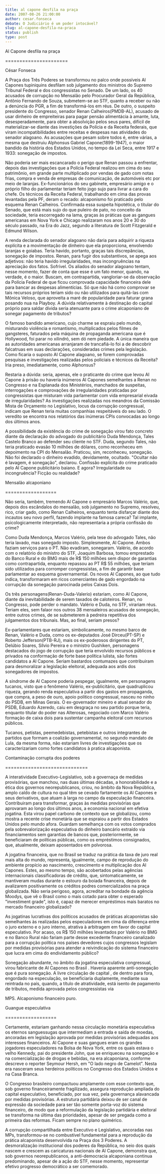 ```yaml
---
title: al capone desfila na praça
date: 2007-08-26 21:00:00
author: cesar.fonseca
debate: O Judiciário é um poder intocável?
slug: al-capone-desfila-na-praca
status: publish 
type: post
---
```


Al Capone desfila na praça   

======================  

César Fonseca  

  

A Praça dos Três Poderes se transformou no palco onde possíveis Al Capones tupiniquins desfilam sob julgamento dos ministros do Supremo Tribunal Federal e dos congressistas no Senado. De um lado, os 40 acusados de corrupção no Mensalão pelo Procurador Geral da República, Antônio Fernando de Souza, submetem-se ao STF, quanto a receber ou não a denúncia do PGR, a fim de transformá-los em réus. De outro, o suspeito presidente do Congresso, senador Renan Calheiros(PMDB-AL), acusado de usar dinheiro de empreiteiras para pagar pensão alimentácia à amante, luta, desesperadamente, para obter a absolvição pelos seus pares, difícil de materializar-se diante das investições da Polícia e da Receita federais, que viram incompatibilidades entre receitas e despesas nas atividades do senador alagoano. As acusações que pesam sobre todos é, entre várias, a mesma que destruiu Alphonsus Gabriel Capone(1899-1947), o maior bandido da história dos Estados Unidos, no tempo da Lei Seca, entre 1917 e 1933: sonegação de impostos.   

  

Não poderia ser mais escancarado o perigo que Renan passou a enfrentar, depois das investigações que a Polícia Federal realizou em cima do seu patrimônio, em grande parte multiplicado por vendas de gado com notas frias, compra e venda de empresas de comunicação, de automóveis etc por meio de laranjas. Ex-funcionários do seu gabinete, empresário amigo e o próprio filho do parlamentar teriam feito jogo sujo para livrar a cara do chefe. Os técnicos da Receita Federal, trabalhando em cima das provas levantadas pela PF, deram o recado: alcaponismo foi praticado pelo esquema Renan Calheiros. Confirmada essa suspeita hipotética, o titular do Senado, que está mais sujo do que puleiro de pato, no conceito da sociedade, teria escorregado na lama, graças às práticas que as gangues americanas em Nova York e Chicago realizaram nos anos 20 e 30 do século passado, na Era do Jazz, segundo a literatura de Scott Fitzgerald e Edmund Wilson.   

  

A renda declarada do senador alagoano não daria para adquirir a riqueza explícita e a movimentação de dinheiro que ela proporciona, envolvendo laranjas e goiabas. Teria havido, portanto, graças tais discrepâncias, sonegação de impostos. Renan, para fugir dos substantivos, se apega aos adjetivos: não teria havido irregularidades, mas incongruências na apreciação dos fatos. Sofrível. Os aliados do senador alagoano tentam, nesse momento, fazer de conta que esse é um fato menor, quando, na verdade, é o maior. Buscam, em contrapartida, vangloriar-se da observação da Polícia Federal de que ficou comprovada capacidade financeira dele para bancar as despesas alimentícias. Só que não há como comprovar se tais recursos próprios teriam sido ou não utilizados para quitá-las com Mônica Veloso, que aproveita a maré de popularidade para faturar grana posando nua na Playboy. A dúvida relativamente à destinação do capital próprio para saldar dívida seria atenuante para o crime alcaponiano de sonegar pagamento de tributos?   

  

O famoso bandido americano, cujo charme se espraiu pelo mundo, misturando violência e romantismo, multiplicados pelos filmes de gangsteres, faturados pela máquina de propaganda americana que é Hollywood, foi parar no xilindró, sem dó nem piedade. A única maneira que as autoridades americanas arranjaram de trancafiá-lo foi a de descobrir falcatruas em suas declarações, consideradas crimes pela legislação. Como ficaria o suposto Al Capone alagoano, se forem comprovadas pesquisas e investigações realizadas pelos policiais e técnicos da Receita? Iria preso, imediatamente, como Alphonsus?   

  

Restaria a dúvida: seria, apenas, ele o praticante do crime que levou Al Capone à prisão ou haveria inúmeros Al Capones semelhantes a Renan no Congresso e na Esplanada dos Ministérios, manchados de suspeitas, interrogações e comprovações de irregularidades praticadas por congressistas que misturam vida parlamentar com vida empresarial eivada de irregularidades? As investigações realizadas nos meandros da Comissão Mista de Orçamento no Legislativo, locus da corrupção congressual, indicam que Renan teria muitas companhias respeitáveis do seu lado. O veredito se encontra nos relatórios das inúmeras CPIs convocadas ao longo dos últimos anos.   

  

A possibilidade da existência do crime de sonegação virou fato concreto diante da declaração do advogado do publicitário Duda Mendonça, Tales Castelo Branco ao defender seu cliente no STF. Duda, segundo Tales, não teria praticado evasão 10 milhões de dólares, como reconheceu em depoimento na CPI do Mensalão. Praticou, sim, reconheceu, sonegação. Não foi declarado o dinheiro evadido, devidamente, ocultado. "Ocultar não é lavagem, é sonegação", declarou. Confissão explícita do crime praticado pelo Al Capone publicitário baiano. E agora? Irregularidade ou incongruência? Ficção ou realidade?   

  

  

Mensalão alcaponiano  

==================  

Não seria, também, tremendo Al Capone o empresário Marcos Valério, que, depois dos escândalos do mensalão, sob julgamento no Supremo, resolveu, rico, criar gado, como Renan Calheiros, enquanto tenta disfarçar diante dos incautos seu novo perfil, fazendo implante na famosa careca? Tal implante, psicologicamente interpretado, não representaria a própria confissão do crime?   

  

Como Duda Mendonça, Marcos Valério, pela tese do advogado Tales, não teria lavado, mas sonegado imposto. Simplesmente, Al Capone. Ambos faziam serviços para o PT. Não evadiram, sonegaram. Valério, de acordo com o relatório do ministro do STF, Joaquim Barbosa, tomou emprestado do Banco Rural e do BMG mais de R$ 150 milhões sem dispor de garantias como contrapartida, enquanto repassou ao PT R$ 55 milhões, que teriam sido utilizados para corromper congressistas, a fim de garantir base parlamentar ao esquema governamental. Os novos Al Capones, ao que tudo indica, transformaram em ricos comerciantes de gado engordado na corrupção da sonegação parocinada pelos Caixas Dois.   

  

Os três personagens(Renan-Duda-Valerio) estariam, como Al Capone, diante da inevitabilidade de serem taxados de caloteiros. Renan, no Congresso, pode perder o mandato. Valério e Duda, no STF, virariam réus. Teriam eles, sem falaor nos outros 38 mensaleiros acusados de sonegação, entre outros crimes, de se submeterem à pedreira repetitiva dos julgamentos dos tribunais. Mas, ao final, seriam presos?   

  

Ex-parlamentares que estariam, simbolicamente, no mesmo barco de Renan, Valério e Duda, como os ex-deputados José Dirceu(PT-SP) e Roberto Jefferson(PTB-RJ), mais os ex-poderosos dirigentes do PT, Delúbio Soares, Sílvio Pereira e o ministro Gushiken, personagens destacados do jogo de corrupção que teria envolvido recursos públicos e privados na conformação de forte base política lulista, são fortes candidatos a Al Capone. Seriam bastardos contumazes que contribuiram para desmoralizar a legislação eleitoral, adequada aos ardis dos sonegadores de impostos.   

  

A síndrome de Al Capone poderia pespegar, igualmente, em personagens tucanos, visto que o fenômeno Valério, ex-publicitário, que quadruplicou riqueza, gerando renda especulativa a partir dos gastos em propaganda, que compra, a peso de ouro, apoio politico congressual, nasceu no ninho do PSDB, em Minas Gerais. O ex-governador mineiro e atual senador do PSDB, Eduardo Azeredo, caiu em desgraça no seu partido porque teria, enquanto titular do poder nas Alterosas, negociado com Marco Valério formação de caixa dois para sustentar campanha eleitoral com recursos públicos.   

  

Tucanos, petistas, peemedebistas, petebistas e outros integrantes de partidos que formam a coalizão governamental, no segundo mandato de Lula, da mesma forma, não estariam livres de investigações que os caracterizariam como fortes candidatos à pratica alcaponista.   

  

  

Contaminação corrupta dos poderes  

=============================   

A interatividade Executivo-Legislativo, sob a governaça de medidas provisórias, que manchou, nas duas últimas décadas, a honorabilidade e a ética dos governos neorepublicanos, criou, no âmbito da Nova República, amplo caldo de cultura no qual têm se cevado fartamente os Al Capones e seus derivativos, que atuam à larga no campo da especulação financeira. Contribuiram para transformar, graças às medidas provisórias que aprovaram ao longo dos últimos anos, a economia nacional em efetiva jogatina. Esta virou papel carbono de contexto que se globalizou, como mostra a recente crise monetária que se espraiou a partir dos Estados Unidos pelo mundo afora. Guardam semelhança com os votos comprados pela sobrevalorização especulativa do dinheiro bancário extraído via financiamentos sem garantias de bancos que, posteriormente, se beneficiaram de políticas públicas, como os empréstimos consignados, que, atualmente, deixam aposentados em polvorosa.   

  

A jogatina financeira, que no Brasil se traduz na prática da taxa de juro real mais alta do mundo, representa, igualmente, campo de reprodução do ambiente propício ao nascimento, crescimento e multiplicação dos Al Capones. Estes, ao mesmo tempo, são acobertados pelas agências internacionais classificadoras de crédito, que, sintomaticamente, se mantiveram mudas durante o estouro da boiada financeira, depois de avalizarem positivamente os créditos podres comercializados na praça globalizada. Não seria perigoso, agora, acreditar na bondade da agência Moodys, que vê o Brasil como o mais cotado para obter o esperado "investiment grade", isto é, capaz de merecer empréstimos mais baratos no mercado financeiro globalizado?   

  

As jogatinas lucrativas dos políticos acusados de práticas alcaponistas são semelhantes às realizadas pelos especuladores em cima da diferença entre o juro externo e o juro interno, atrativa à arbitragem em favor do capital especulativo. Por acaso, os R$ 150 milhões levantados por Valério no BMG e no Banco Rural não fariam parte desse excedente financeiro canalizado para a corrupção política nos países devedores cujos congressos legislam por medidas provisórias para atender a reivindicação do sistema financeiro que lucra em cima do endividamento público?   

  

Sonegação abundante, no âmbito da jogatina especulativa congressual, virou fabricante de Al Capones no Brasil . Haveria aparente anti-sonegação que é pura sonegação. A livre circulação de capital , de dentro para fora, engordado na especulação, se beneficiaria duplamente, mediante sua reintrada no país, quando, a título de atratividade, está isento de pagamento de tributos, medida aprovada pelos congressistas via   

MPS. Alcaponismo financeiro puro.   

  

  

Guangue especulativa  

==================  

Certamente, estariam ganhando nessa circulação monetária especulativa os eternos sanguessugas que intermediam a entrada e saída de moedas, ancoradas em legislação aprovada por medidas provisórias adequadas aos interesses financeiros. Al Capone e suas gangues eram os grandes jogadores especuladores na Bolsa de Nova York, entre os quais estava o velho Kennedy, pai do presidente John, que se enriqueceu na sonegação e na comercialização de drogas e bebidas, na era alcaponiana, conforme descreve o reporter Seymour Hersh, em "O lado negro de Camelot". Nesta era nasceram seus herdeiros políticos no Congresso dos Estados Unidos e na Casa Branca.   

  

O Congresso brasileiro compactuou amplamente com esse contexto que, sob governo financeiramente fragilizado, assegura reprodução ampliada do capital especulativo, beneficiado, por sua vez, pela governança alavancada por medidas provisórias. A estrutura partidária deixou de ser canal de expressão da sociedade para ser tão somente porta-voz do sistema financeiro, de modo que a reformulação da legislação partidária e eleitoral se transforma na última das prioridades, apesar de ser pregada como a primeira das reformas. Ficam sempre no plano quimérico.   

  

A corrupção compartilhada entre Executivo e Legislativo, ancoradas nas MPs, transformou-se no combustível fundamental para a reprodução da prática alcaponista desenvolvida na Praça dos 3 Poderes. A desmoralização institucional dos poderes da República, no seio dos quais nascem e crescem as caricaturas nacionais de Al Capone, demonstra que, sob governos neorepublicanos, a anti-democracia alcaponiana continua predominando, apesar de a ação do STF, nesse momento, representar efetivo progresso democrático a ser comemorado.
